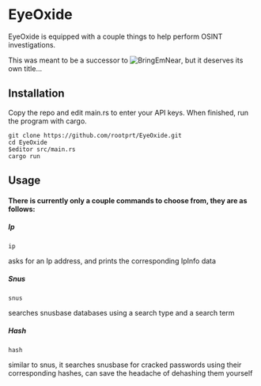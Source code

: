 # EyeOxide
EyeOxide is equipped with a couple things to help perform OSINT investigations.

This was meant to be a successor to ![BringEmNear](https://github.com/rootprt/BringEmNear), but it deserves its own title...

## Installation
Copy the repo and edit main.rs to enter your API keys. When finished, run the program with cargo.
```
git clone https://github.com/rootprt/EyeOxide.git
cd EyeOxide
$editor src/main.rs
cargo run
```

## Usage
#### There is currently only a couple commands to choose from, they are as follows:

##### Ip
```
ip 
```
asks for an Ip address, and prints the corresponding IpInfo data

##### Snus
```
snus
```
searches snusbase databases using a search type and a search term

##### Hash
```
hash 
```
similar to snus, it searches snusbase for cracked passwords using their corresponding hashes, can save the headache of dehashing them yourself
